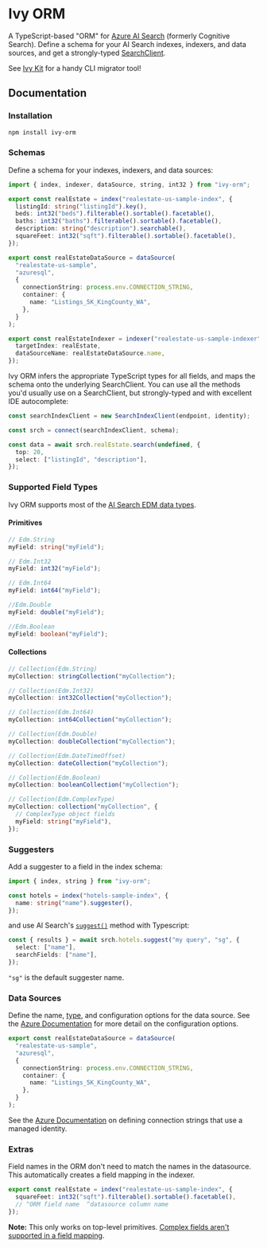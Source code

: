 # Ivy ORM

A TypeScript-based "ORM" for [Azure AI Search](https://learn.microsoft.com/en-us/azure/search/search-what-is-azure-search) (formerly Cognitive Search). Define a schema for your AI Search indexes, indexers, and data sources, and get a strongly-typed [SearchClient](https://learn.microsoft.com/en-us/javascript/api/@azure/search-documents/searchclient?view=azure-node-latest).

See [Ivy Kit](https://www.npmjs.com/package/ivy-kit) for a handy CLI migrator tool!

## Documentation

### Installation

```bash
npm install ivy-orm
```

### Schemas

Define a schema for your indexes, indexers, and data sources:

```ts
import { index, indexer, dataSource, string, int32 } from "ivy-orm";

export const realEstate = index("realestate-us-sample-index", {
  listingId: string("listingId").key(),
  beds: int32("beds").filterable().sortable().facetable(),
  baths: int32("baths").filterable().sortable().facetable(),
  description: string("description").searchable(),
  squareFeet: int32("sqft").filterable().sortable().facetable(),
});

export const realEstateDataSource = dataSource(
  "realestate-us-sample",
  "azuresql",
  {
    connectionString: process.env.CONNECTION_STRING,
    container: {
      name: "Listings_5K_KingCounty_WA",
    },
  }
);

export const realEstateIndexer = indexer("realestate-us-sample-indexer", {
  targetIndex: realEstate,
  dataSourceName: realEstateDataSource.name,
});
```

Ivy ORM infers the appropriate TypeScript types for all fields, and maps the schema onto the underlying SearchClient. You can use all the methods you'd usually use on a SearchClient, but strongly-typed and with excellent IDE autocomplete:

```ts
const searchIndexClient = new SearchIndexClient(endpoint, identity);

const srch = connect(searchIndexClient, schema);

const data = await srch.realEstate.search(undefined, {
  top: 20,
  select: ["listingId", "description"],
});
```

### Supported Field Types

Ivy ORM supports most of the [AI Search EDM data types](https://learn.microsoft.com/en-us/rest/api/searchservice/supported-data-types).

#### Primitives

```ts
// Edm.String
myField: string("myField");

// Edm.Int32
myField: int32("myField");

// Edm.Int64
myField: int64("myField");

//Edm.Double
myField: double("myField");

//Edm.Boolean
myField: boolean("myField");
```

#### Collections

```ts
// Collection(Edm.String)
myCollection: stringCollection("myCollection");

// Collection(Edm.Int32)
myCollection: int32Collection("myCollection");

// Collection(Edm.Int64)
myCollection: int64Collection("myCollection");

// Collection(Edm.Double)
myCollection: doubleCollection("myCollection");

// Collection(Edm.DateTimeOffset)
myCollection: dateCollection("myCollection");

// Collection(Edm.Boolean)
myCollection: booleanCollection("myCollection");

// Collection(Edm.ComplexType)
myCollection: collection("myCollection", {
  // ComplexType object fields
  myField: string("myField"),
});
```

### Suggesters

Add a suggester to a field in the index schema:

```ts
import { index, string } from "ivy-orm";

const hotels = index("hotels-sample-index", {
  name: string("name").suggester(),
});
```

and use AI Search's [`suggest()`](https://learn.microsoft.com/en-us/javascript/api/@azure/search-documents/searchclient?view=azure-node-latest#@azure-search-documents-searchclient-suggest) method with Typescript:

```ts
const { results } = await srch.hotels.suggest("my query", "sg", {
  select: ["name"],
  searchFields: ["name"],
});
```

`"sg"` is the default suggester name.

### Data Sources

Define the name, [type](https://learn.microsoft.com/en-us/rest/api/searchservice/data-sources/create?view=rest-searchservice-2024-07-01&tabs=HTTP#searchindexerdatasourcetype), and configuration options for the data source. See the [Azure Documentation](https://learn.microsoft.com/en-us/rest/api/searchservice/data-sources/create?view=rest-searchservice-2024-07-01&tabs=HTTP#datasourcecredentials) for more detail on the configuration options.

```ts
export const realEstateDataSource = dataSource(
  "realestate-us-sample",
  "azuresql",
  {
    connectionString: process.env.CONNECTION_STRING,
    container: {
      name: "Listings_5K_KingCounty_WA",
    },
  }
);
```

See the [Azure Documentation](https://learn.microsoft.com/en-us/azure/search/search-howto-managed-identities-sql) on defining connection strings that use a managed identity.

### Extras

Field names in the ORM don't need to match the names in the datasource. This automatically creates a field mapping in the indexer.

```ts
export const realEstate = index("realestate-us-sample-index", {
  squareFeet: int32("sqft").filterable().sortable().facetable(),
  // ^ORM field name  ^datasource column name
});
```

**Note:** This only works on top-level primitives. [Complex fields aren't supported in a field mapping](<https://learn.microsoft.com/en-us/azure/search/search-indexer-field-mappings?tabs=rest#:~:text=Complex%20fields%20aren%27t%20supported%20in%20a%20field%20mapping.%20Your%20source%20structure%20(nested%20or%20hierarchical%20structures)%20must%20exactly%20match%20the%20complex%20type%20in%20the%20index%20so%20that%20the%20default%20mappings%20work.>).
